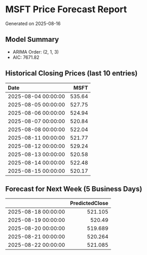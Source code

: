 # MSFT Price Forecast Report

Generated on 2025-08-16

## Model Summary
* ARIMA Order: (2, 1, 3)
* AIC: 7671.82

## Historical Closing Prices (last 10 entries)

| Date                |   MSFT |
|:--------------------|-------:|
| 2025-08-04 00:00:00 | 535.64 |
| 2025-08-05 00:00:00 | 527.75 |
| 2025-08-06 00:00:00 | 524.94 |
| 2025-08-07 00:00:00 | 520.84 |
| 2025-08-08 00:00:00 | 522.04 |
| 2025-08-11 00:00:00 | 521.77 |
| 2025-08-12 00:00:00 | 529.24 |
| 2025-08-13 00:00:00 | 520.58 |
| 2025-08-14 00:00:00 | 522.48 |
| 2025-08-15 00:00:00 | 520.17 |

## Forecast for Next Week (5 Business Days)

|                     |   PredictedClose |
|:--------------------|-----------------:|
| 2025-08-18 00:00:00 |          521.105 |
| 2025-08-19 00:00:00 |          520.49  |
| 2025-08-20 00:00:00 |          519.689 |
| 2025-08-21 00:00:00 |          520.264 |
| 2025-08-22 00:00:00 |          521.085 |

